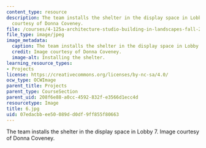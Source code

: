```yaml
---
content_type: resource
description: The team installs the shelter in the display space in Lobby 7. Image
  courtesy of Donna Coveney.
file: /courses/4-125a-architecture-studio-building-in-landscapes-fall-2005/07edacbbee50089dd0df9ff855f80663_6.jpg
file_type: image/jpeg
image_metadata:
  caption: The team installs the shelter in the display space in Lobby 7.
  credit: Image courtesy of Donna Coveney.
  image-alt: Installing the shelter.
learning_resource_types:
- Projects
license: https://creativecommons.org/licenses/by-nc-sa/4.0/
ocw_type: OCWImage
parent_title: Projects
parent_type: CourseSection
parent_uid: 208f6e88-a0cc-4592-832f-e3566d1ecc4d
resourcetype: Image
title: 6.jpg
uid: 07edacbb-ee50-089d-d0df-9ff855f80663
---
```

The team installs the shelter in the display space in Lobby 7. Image courtesy of Donna Coveney.